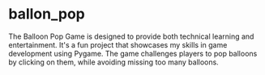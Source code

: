 # ballon_pop
The Balloon Pop Game is designed to provide both technical learning and entertainment. It's a fun project that showcases my skills in game development using Pygame. The game challenges players to pop balloons by clicking on them, while avoiding missing too many balloons.
